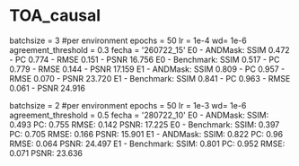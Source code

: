 # TOA_causal

batchsize = 3 #per environment
epochs = 50
lr = 1e-4
wd= 1e-6
agreement_threshold = 0.3 
fecha = '260722_15'
E0 - ANDMask:
SSIM 0.472 - PC 0.774 - RMSE 0.151 - PSNR 16.756
E0 - Benchmark:
SSIM 0.517 - PC 0.779 - RMSE 0.144 - PSNR 17.159
E1 - ANDMask:
SSIM 0.809 - PC 0.957 - RMSE 0.070 - PSNR 23.720
E1 - Benchmark:
SSIM 0.841 - PC 0.963 - RMSE 0.061 - PSNR 24.916

batchsize = 2 #per environment
epochs = 50
lr = 1e-3
wd= 1e-6
agreement_threshold = 0.5 
fecha = '280722_10'
E0 - ANDMask:
SSIM:  0.493  PC:  0.755  RMSE:  0.142  PSNR:  17.225
E0 - Benchmark:
SSIM:  0.397  PC:  0.705  RMSE:  0.166  PSNR:  15.901
E1 - ANDMask:
SSIM:  0.822  PC:  0.96  RMSE:  0.064  PSNR:  24.497
E1 - Benchmark:
SSIM:  0.801  PC:  0.952  RMSE:  0.071  PSNR:  23.636